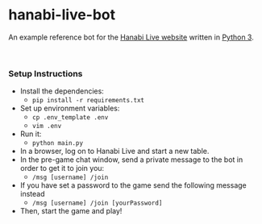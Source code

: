 # hanabi-live-bot

An example reference bot for the [Hanabi Live website](https://github.com/Zamiell/hanabi-live) written in [Python 3](https://www.python.org/).

<br />

### Setup Instructions

* Install the dependencies:
  * `pip install -r requirements.txt`
* Set up environment variables:
  * `cp .env_template .env`
  * `vim .env`
* Run it:
  * `python main.py`
* In a browser, log on to Hanabi Live and start a new table.
* In the pre-game chat window, send a private message to the bot in order to get it to join you:
  * `/msg [username] /join`
* If you have set a password to the game send the following message instead
  * `/msg [username] /join [yourPassword]`
* Then, start the game and play!
